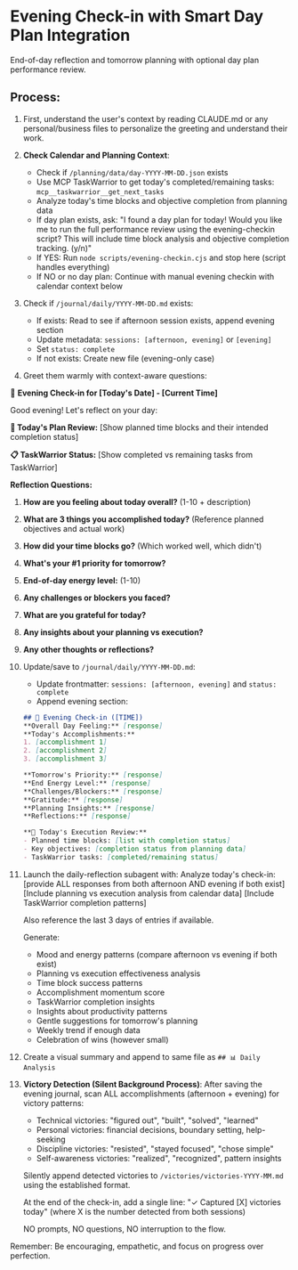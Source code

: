 # Evening Check-in with Smart Day Plan Integration

End-of-day reflection and tomorrow planning with optional day plan performance review.

## Process:

1. First, understand the user's context by reading CLAUDE.md or any personal/business files to personalize the greeting and understand their work.

2. **Check Calendar and Planning Context**:
   - Check if `/planning/data/day-YYYY-MM-DD.json` exists
   - Use MCP TaskWarrior to get today's completed/remaining tasks: `mcp__taskwarrior__get_next_tasks`
   - Analyze today's time blocks and objective completion from planning data
   - If day plan exists, ask: "I found a day plan for today! Would you like me to run the full performance review using the evening-checkin script? This will include time block analysis and objective completion tracking. (y/n)"
   - If YES: Run `node scripts/evening-checkin.cjs` and stop here (script handles everything)
   - If NO or no day plan: Continue with manual evening checkin with calendar context below

3. Check if `/journal/daily/YYYY-MM-DD.md` exists:
   - If exists: Read to see if afternoon session exists, append evening section
   - Update metadata: `sessions: [afternoon, evening]` or `[evening]`
   - Set `status: complete`
   - If not exists: Create new file (evening-only case)

4. Greet them warmly with context-aware questions:

🌙 **Evening Check-in for [Today's Date] - [Current Time]**

Good evening! Let's reflect on your day:

**📅 Today's Plan Review:**
[Show planned time blocks and their intended completion status]

**📋 TaskWarrior Status:**
[Show completed vs remaining tasks from TaskWarrior]

**Reflection Questions:**
1. **How are you feeling about today overall?** (1-10 + description)
2. **What are 3 things you accomplished today?** (Reference planned objectives and actual work)
3. **How did your time blocks go?** (Which worked well, which didn't)
4. **What's your #1 priority for tomorrow?**
5. **End-of-day energy level:** (1-10)
6. **Any challenges or blockers you faced?** 
7. **What are you grateful for today?**
8. **Any insights about your planning vs execution?**
9. **Any other thoughts or reflections?**

5. Update/save to `/journal/daily/YYYY-MM-DD.md`:
   - Update frontmatter: `sessions: [afternoon, evening]` and `status: complete`
   - Append evening section:

   ```markdown
   ## 🌙 Evening Check-in ([TIME])
   **Overall Day Feeling:** [response]
   **Today's Accomplishments:**
   1. [accomplishment 1]
   2. [accomplishment 2] 
   3. [accomplishment 3]
   
   **Tomorrow's Priority:** [response]
   **End Energy Level:** [response]
   **Challenges/Blockers:** [response]
   **Gratitude:** [response]
   **Planning Insights:** [response]
   **Reflections:** [response]
   
   **📅 Today's Execution Review:**
   - Planned time blocks: [list with completion status]
   - Key objectives: [completion status from planning data]
   - TaskWarrior tasks: [completed/remaining status]
   ```

6. Launch the daily-reflection subagent with:
   Analyze today's check-in:
   [provide ALL responses from both afternoon AND evening if both exist]
   [Include planning vs execution analysis from calendar data]
   [Include TaskWarrior completion patterns]
   
   Also reference the last 3 days of entries if available.
   
   Generate:
   - Mood and energy patterns (compare afternoon vs evening if both exist)
   - Planning vs execution effectiveness analysis
   - Time block success patterns
   - Accomplishment momentum score
   - TaskWarrior completion insights
   - Insights about productivity patterns
   - Gentle suggestions for tomorrow's planning
   - Weekly trend if enough data
   - Celebration of wins (however small)

7. Create a visual summary and append to same file as `## 📊 Daily Analysis`

8. **Victory Detection (Silent Background Process)**:
   After saving the evening journal, scan ALL accomplishments (afternoon + evening) for victory patterns:
   - Technical victories: "figured out", "built", "solved", "learned"
   - Personal victories: financial decisions, boundary setting, help-seeking
   - Discipline victories: "resisted", "stayed focused", "chose simple"
   - Self-awareness victories: "realized", "recognized", pattern insights
   
   Silently append detected victories to `/victories/victories-YYYY-MM.md` using the established format.
   
   At the end of the check-in, add a single line:
   "✓ Captured [X] victories today" (where X is the number detected from both sessions)
   
   NO prompts, NO questions, NO interruption to the flow.

Remember: Be encouraging, empathetic, and focus on progress over perfection.